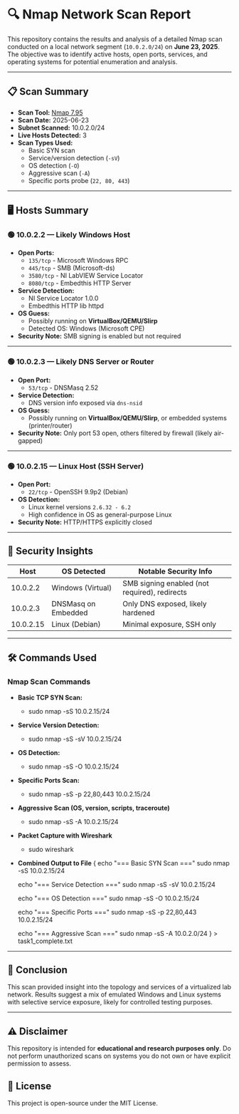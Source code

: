 # 🔍 Nmap Network Scan Report

This repository contains the results and analysis of a detailed Nmap scan conducted on a local network segment (`10.0.2.0/24`) on **June 23, 2025**. The objective was to identify active hosts, open ports, services, and operating systems for potential enumeration and analysis.

---

## 📋 Scan Summary

- **Scan Tool:** [Nmap 7.95](https://nmap.org)
- **Scan Date:** 2025-06-23
- **Subnet Scanned:** 10.0.2.0/24
- **Live Hosts Detected:** 3
- **Scan Types Used:**
  - Basic SYN scan
  - Service/version detection (`-sV`)
  - OS detection (`-O`)
  - Aggressive scan (`-A`)
  - Specific ports probe (`22, 80, 443`)

---

## 🖥️ Hosts Summary

### 🟢 10.0.2.2 — Likely Windows Host
- **Open Ports:**
  - `135/tcp` - Microsoft Windows RPC
  - `445/tcp` - SMB (Microsoft-ds)
  - `3580/tcp` - NI LabVIEW Service Locator
  - `8080/tcp` - Embedthis HTTP Server
- **Service Detection:**
  - NI Service Locator 1.0.0
  - Embedthis HTTP lib httpd
- **OS Guess:**
  - Possibly running on **VirtualBox/QEMU/Slirp**
  - Detected OS: Windows (Microsoft CPE)
- **Security Note:** SMB signing is enabled but not required

---

### 🟢 10.0.2.3 — Likely DNS Server or Router
- **Open Port:**
  - `53/tcp` - DNSMasq 2.52
- **Service Detection:**
  - DNS version info exposed via `dns-nsid`
- **OS Guess:**
  - Possibly running on **VirtualBox/QEMU/Slirp**, or embedded systems (printer/router)
- **Security Note:** Only port 53 open, others filtered by firewall (likely air-gapped)

---

### 🟢 10.0.2.15 — Linux Host (SSH Server)
- **Open Port:**
  - `22/tcp` - OpenSSH 9.9p2 (Debian)
- **OS Detection:**
  - Linux kernel versions `2.6.32 - 6.2`
  - High confidence in OS as general-purpose Linux
- **Security Note:** HTTP/HTTPS explicitly closed

---

## 🔐 Security Insights

| Host       | OS Detected | Notable Security Info                           |
|------------|-------------|--------------------------------------------------|
| 10.0.2.2   | Windows (Virtual) | SMB signing enabled (not required), redirects |
| 10.0.2.3   | DNSMasq on Embedded | Only DNS exposed, likely hardened |
| 10.0.2.15  | Linux (Debian) | Minimal exposure, SSH only                     |

---

## 🛠️ Commands Used

### Nmap Scan Commands
- **Basic TCP SYN Scan:**
  - sudo nmap -sS 10.0.2.15/24

- **Service Version Detection:**
  - sudo nmap -sS -sV 10.0.2.15/24

- **OS Detection:**
  - sudo nmap -sS -O 10.0.2.15/24

- **Specific Ports Scan:**
  - sudo nmap -sS -p 22,80,443 10.0.2.15/24

- **Aggressive Scan (OS, version, scripts, traceroute)**
    - sudo nmap -sS -A 10.0.2.15/24

- **Packet Capture with Wireshark**
  - sudo wireshark

- **Combined Output to File**
  {
    echo "=== Basic SYN Scan ==="
    sudo nmap -sS 10.0.2.15/24
  
    echo "=== Service Detection ==="
    sudo nmap -sS -sV 10.0.2.15/24
  
    echo "=== OS Detection ==="
    sudo nmap -sS -O 10.0.2.15/24
  
    echo "=== Specific Ports ==="
    sudo nmap -sS -p 22,80,443 10.0.2.15/24
  
    echo "=== Aggressive Scan ==="
    sudo nmap -sS -A 10.0.2.0/24
  } > task1_complete.txt

---
## 📌 Conclusion

This scan provided insight into the topology and services of a virtualized lab network. Results suggest a mix of emulated Windows and Linux systems with selective service exposure, likely for controlled testing purposes.

---
## ⚠️ Disclaimer

This repository is intended for **educational and research purposes only**. Do not perform unauthorized scans on systems you do not own or have explicit permission to assess.

## 📄 License

This project is open-source under the MIT License.


